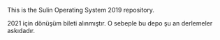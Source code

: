 This is the Sulin Operating System 2019 repository.

2021 için dönüşüm bileti alınmıştır. O sebeple bu depo şu an derlemeler askıdadır.
